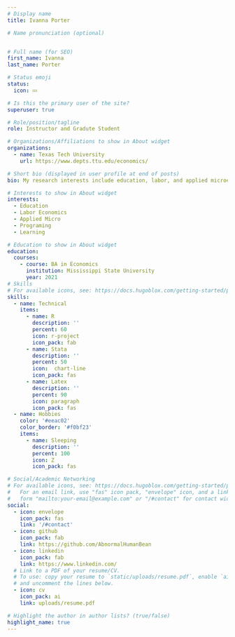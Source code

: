 ```yaml
---
# Display name
title: Ivanna Porter

# Name pronunciation (optional)


# Full name (for SEO)
first_name: Ivanna
last_name: Porter

# Status emoji
status:
  icon: 💤

# Is this the primary user of the site?
superuser: true

# Role/position/tagline
role: Instructor and Gradute Student

# Organizations/Affiliations to show in About widget
organizations:
  - name: Texas Tech University 
    url: https://www.depts.ttu.edu/economics/

# Short bio (displayed in user profile at end of posts)
bio: My research interests include education, labor, and applied microeconomics. 

# Interests to show in About widget
interests:
  - Education
  - Labor Economics
  - Applied Micro
  - Programing
  - Learning

# Education to show in About widget
education:
  courses:
    - course: BA in Economics 
      institution: Mississippi State University
      year: 2021
# Skills
# For available icons, see: https://docs.hugoblox.com/getting-started/page-builder/#icons
skills:
  - name: Technical
    items:
      - name: R
        description: ''
        percent: 60
        icon: r-project
        icon_pack: fab
      - name: Stata
        description: ''
        percent: 50
        icon:  chart-line
        icon_pack: fas
      - name: Latex
        description: ''
        percent: 90
        icon: paragraph
        icon_pack: fas
  - name: Hobbies
    color: '#eeac02'
    color_border: '#f0bf23'
    items:
      - name: Sleeping
        description: ''
        percent: 100
        icon: Z
        icon_pack: fas

# Social/Academic Networking
# For available icons, see: https://docs.hugoblox.com/getting-started/page-builder/#icons
#   For an email link, use "fas" icon pack, "envelope" icon, and a link in the
#   form "mailto:your-email@example.com" or "/#contact" for contact widget.
social:
  - icon: envelope
    icon_pack: fas
    link: '/#contact'
  - icon: github
    icon_pack: fab
    link: https://github.com/AbnormalHumanBean
  - icon: linkedin
    icon_pack: fab
    link: https://www.linkedin.com/
  # Link to a PDF of your resume/CV.
  # To use: copy your resume to `static/uploads/resume.pdf`, enable `ai` icons in `params.yaml`,
  # and uncomment the lines below.
  - icon: cv
    icon_pack: ai
    link: uploads/resume.pdf

# Highlight the author in author lists? (true/false)
highlight_name: true
---
```

